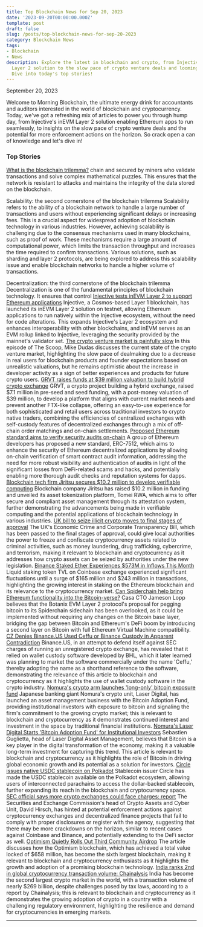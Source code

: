 ```yaml
---
title: Top Blockchain News for Sep 20, 2023
date: '2023-09-20T00:00:00.000Z'
template: post
draft: false
slug: /posts/top-blockchain-news-for-sep-20-2023
category: Blockchain News
tags:
- Blockchain
- News
description: Explore the latest in blockchain and crypto, from Injective's new Ethereum-compatible
  Layer 2 solution to the slow pace of crypto venture deals and looming SEC enforcement.
  Dive into today's top stories!
---
```

September 20, 2023

Welcome to Morning Blockchain, the ultimate energy drink for accountants and auditors interested in the world of blockchain and cryptocurrency. Today, we've got a refreshing mix of articles to power you through hump day, from Injective's inEVM Layer 2 solution enabling Ethereum apps to run seamlessly, to insights on the slow pace of crypto venture deals and the potential for more enforcement actions on the horizon. So crack open a can of knowledge and let's dive in!

### Top Stories
[What is the blockchain trilemma?](https://www.theblock.co/learn/249536/what-is-the-blockchain-trilemma?utm_source=rss&utm_medium=rss/)
chain and secured by miners who validate transactions and solve complex mathematical puzzles. This ensures that the network is resistant to attacks and maintains the integrity of the data stored on the blockchain.

Scalability: the second cornerstone of the blockchain trilemma Scalability refers to the ability of a blockchain network to handle a large number of transactions and users without experiencing significant delays or increasing fees. This is a crucial aspect for widespread adoption of blockchain technology in various industries. However, achieving scalability is challenging due to the consensus mechanisms used in many blockchains, such as proof of work. These mechanisms require a large amount of computational power, which limits the transaction throughput and increases the time required to confirm transactions. Various solutions, such as sharding and layer 2 protocols, are being explored to address this scalability issue and enable blockchain networks to handle a higher volume of transactions.

Decentralization: the third cornerstone of the blockchain trilemma Decentralization is one of the fundamental principles of blockchain technology. It ensures that control
[Injective tests inEVM Layer 2 to support Ethereum applications](https://www.theblock.co/post/251683/injective-inevm-ethereum-applications-cosmos-ecosystem?utm_source=rss&utm_medium=rss/)
Injective, a Cosmos-based Layer 1 blockchain, has launched its inEVM Layer 2 solution on testnet, allowing Ethereum applications to run natively within the Injective ecosystem, without the need for code alterations. This expands Injective's Layer 2 ecosystem and enhances interoperability with other blockchains, and inEVM serves as an EVM rollup linked to Injective, leveraging the security provided by the mainnet's validator set.
[The crypto venture market is painfully slow](https://www.theblock.co/post/251632/crypto-vc-slowdown?utm_source=rss&utm_medium=rss/)
In this episode of The Scoop, Mike Dudas discusses the current state of the crypto venture market, highlighting the slow pace of dealmaking due to a decrease in real users for blockchain products and founder expectations based on unrealistic valuations, but he remains optimistic about the increase in developer activity as a sign of better experiences and products for future crypto users.
[GRVT raises funds at $39 million valuation to build hybrid crypto exchange](https://www.theblock.co/post/251665/grvt-crypto-exchange-funding?utm_source=rss&utm_medium=rss/)
GRVT, a crypto project building a hybrid exchange, raised $7.1 million in pre-seed and seed funding, with a post-money valuation of $39 million, to develop a platform that aligns with current market needs and prevent another FTX-like collapse, offering an easy-to-use experience for both sophisticated and retail users across traditional investors to crypto native traders, combining the efficiencies of centralized exchanges with self-custody features of decentralized exchanges through a mix of off-chain order matchings and on-chain settlements.
[Proposed Ethereum standard aims to verify security audits on-chain](https://www.theblock.co/post/251666/ethereum-standard-security-audits?utm_source=rss&utm_medium=rss/)
A group of Ethereum developers has proposed a new standard, ERC-7512, which aims to enhance the security of Ethereum decentralized applications by allowing on-chain verification of smart contract audit information, addressing the need for more robust visibility and authentication of audits in light of the significant losses from DeFi-related scams and hacks, and potentially enabling more thorough audit checks and reputation systems for dapps.
[Blockchain tech firm Jiritsu secures $10.2 million to develop verifiable computing](https://www.theblock.co/post/251623/blockchain-tech-firm-jiritsu-secures-10-2-million-to-develop-verifiable-computing?utm_source=rss&utm_medium=rss/)
Blockchain company Jiritsu has raised $10.2 million in funding and unveiled its asset tokenization platform, Tomei RWA, which aims to offer secure and compliant asset management through its attestation system, further demonstrating the advancements being made in verifiable computing and the potential applications of blockchain technology in various industries.
[UK bill to seize illicit crypto moves to final stages of approval](https://www.theblock.co/post/251910/uk-bill-to-seize-illicit-crypto-moves-to-final-stages-of-approval?utm_source=rss&utm_medium=rss/)
The UK's Economic Crime and Corporate Transparency Bill, which has been passed to the final stages of approval, could give local authorities the power to freeze and confiscate cryptocurrency assets related to criminal activities, such as money laundering, drug trafficking, cybercrime, and terrorism, making it relevant to blockchain and cryptocurrency as it addresses how crypto assets can be seized by authorities under the new legislation.
[Binance Staked Ether Experiences $573M in Inflows This Month](https://www.coindesk.com/business/2023/09/19/binance-staked-ether-experiences-573m-in-inflows-this-month/?utm_medium=referral&utm_source=rss&utm_campaign=headlines/)
Liquid staking token TVL on Coinbase exchange experienced significant fluctuations until a surge of $165 million and $243 million in transactions, highlighting the growing interest in staking on the Ethereum blockchain and its relevance to the cryptocurrency market.
[Can Spiderchain help bring Ethereum functionality into the Bitcoin-verse?](https://www.theblock.co/post/251780/spiderchain-helps-bring-ethereum-functionality-into-the-bitcoin-verse?utm_source=rss&utm_medium=rss/)
Casa CTO Jameson Lopp believes that the Botanix EVM Layer 2 protocol's proposal for pegging bitcoin to its Spiderchain sidechain has been overlooked, as it could be implemented without requiring any changes on the Bitcoin base layer, bridging the gap between Bitcoin and Ethereum's DeFi boom by introducing a second layer on Bitcoin with full Ethereum Virtual Machine compatibility.
[CZ Denies Binance.US Used Ceffu or Binance Custody in Apparent Contradiction](https://www.coindesk.com/policy/2023/09/19/cz-denies-binanceus-used-ceffu-or-binance-custody-in-apparent-contradiction/?utm_medium=referral&utm_source=rss&utm_campaign=headlines/)
Binance.US, in an attempt to defend itself against SEC charges of running an unregistered crypto exchange, has revealed that it relied on wallet custody software developed by BHL, which it later learned was planning to market the software commercially under the name 'Ceffu,' thereby adopting the name as a shorthand reference to the software, demonstrating the relevance of this article to blockchain and cryptocurrency as it highlights the use of wallet custody software in the crypto industry.
[Nomura's crypto arm launches 'long-only' bitcoin exposure fund](https://www.theblock.co/post/251766/nomura-laser-crypto-bitcoin-fund?utm_source=rss&utm_medium=rss/)
Japanese banking giant Nomura's crypto unit, Laser Digital, has launched an asset management business with the Bitcoin Adoption Fund, providing institutional investors with exposure to bitcoin and signaling the firm's commitment to the growing crypto market; this is relevant to blockchain and cryptocurrency as it demonstrates continued interest and investment in the space by traditional financial institutions.
[Nomura's Laser Digital Starts 'Bitcoin Adoption Fund' for Institutional Investors](https://www.coindesk.com/business/2023/09/19/nomuras-laser-digital-starts-bitcoin-adoption-fund-for-institutional-investors/?utm_medium=referral&utm_source=rss&utm_campaign=headlines/)
Sebastien Guglietta, head of Laser Digital Asset Management, believes that Bitcoin is a key player in the digital transformation of the economy, making it a valuable long-term investment for capturing this trend. This article is relevant to blockchain and cryptocurrency as it highlights the role of Bitcoin in driving global economic growth and its potential as a solution for investors.
[Circle issues native USDC stablecoin on Polkadot](https://www.theblock.co/post/251796/circle-usdc-polkadot?utm_source=rss&utm_medium=rss/)
Stablecoin issuer Circle has made the USDC stablecoin available on the Polkadot ecosystem, allowing users of interconnected parachains to access the dollar-backed stablecoin, further expanding its reach in the blockchain and cryptocurrency space.
[SEC official says more crypto exchanges could face charges: report](https://www.theblock.co/post/251929/sec-official-says-more-crypto-exchanges-could-face-charges-report?utm_source=rss&utm_medium=rss/)
The Securities and Exchange Commission's head of Crypto Assets and Cyber Unit, David Hirsch, has hinted at potential enforcement actions against cryptocurrency exchanges and decentralized finance projects that fail to comply with proper disclosures or register with the agency, suggesting that there may be more crackdowns on the horizon, similar to recent cases against Coinbase and Binance, and potentially extending to the DeFi sector as well.
[Optimism Quietly Rolls Out Third Community Airdrop](https://www.coindesk.com/markets/2023/09/19/optimism-quietly-rolls-out-third-community-airdrop/?utm_medium=referral&utm_source=rss&utm_campaign=headlines/)
The article discusses how the Optimism blockchain, which has achieved a total value locked of $658 million, has become the sixth largest blockchain, making it relevant to blockchain and cryptocurrency enthusiasts as it highlights the growth and adoption of a promising blockchain technology.
[India ranks 2nd in global cryptocurrency transaction volume: Chainalysis](https://www.theblock.co/post/251761/india-ranks-second-in-global-cryptocurrency-transaction-volume-chainalysis-says?utm_source=rss&utm_medium=rss/)
India has become the second largest crypto market in the world, with a transaction volume of nearly $269 billion, despite challenges posed by tax laws, according to a report by Chainalysis; this is relevant to blockchain and cryptocurrency as it demonstrates the growing adoption of crypto in a country with a challenging regulatory environment, highlighting the resilience and demand for cryptocurrencies in emerging markets.

---